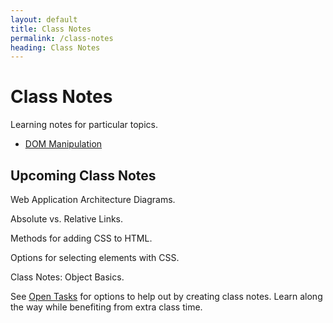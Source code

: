 ```yaml
---
layout: default
title: Class Notes
permalink: /class-notes
heading: Class Notes
---
```


# Class Notes

Learning notes for particular topics.

- [DOM Manipulation](/class-notes/dom-manipulation)

## Upcoming Class Notes

Web Application Architecture Diagrams.

Absolute vs. Relative Links.

Methods for adding CSS to HTML.

Options for selecting elements with CSS.

Class Notes: Object Basics.

See [Open Tasks](/open-tasks) for options to help out by creating class notes. Learn along the way while benefiting from extra class time.
